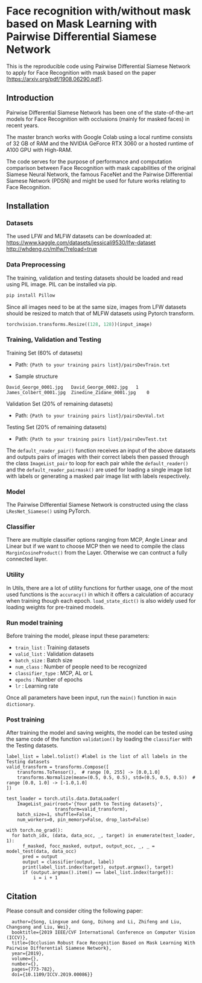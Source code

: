 
# Face recognition with/without mask based on Mask Learning with Pairwise Differential Siamese Network

This is the reproducible code using Pairwise Differential Siamese Network to apply for Face Recognition with mask based on the paper [https://arxiv.org/pdf/1908.06290.pdf].




## Introduction

Pairwise Differential Siamese Network has been one of the state-of-the-art models for Face Recognition with occlusions (mainly for masked faces) in recent years.

The master branch works with Google Colab using a local runtime consists of 32 GB of RAM and the NVIDIA GeForce RTX 3060 or a hosted runtime of A100 GPU with High-RAM.

The code serves for the purpose of performance and computation comparison between Face Recognition with mask capabilities of the original Siamese Neural Network, the famous FaceNet and the Pairwise Differential Siamese Network (PDSN) and might be used for future works relating to Face Recognition.


## Installation

### Datasets

The used LFW and MLFW datasets can be downloaded at: \
https://www.kaggle.com/datasets/jessicali9530/lfw-dataset  
http://whdeng.cn/mlfw/?reload=true

### Data Preprocessing

The training, validation and testing datasets should be loaded and read using PIL image. PIL can be installed via pip.

```python
pip install Pillow
```

Since all images need to be at the same size, images from LFW datasets should be resized to match that of MLFW datasets using Pytorch transform.

```python
torchvision.transforms.Resize((128, 128))(input_image)
```

### Training, Validation and Testing 

Training Set (60% of datasets)

* Path: ```{Path to your training pairs list}/pairsDevTrain.txt```

* Sample structure

```David_George_0001.jpg   David_George_0002.jpg   1``` \
```James_Colbert_0001.jpg  Zinedine_Zidane_0001.jpg    0```

Validation Set (20% of remaining datasets)

* Path: ```{Path to your training pairs list}/pairsDevVal.txt```

Testing Set (20% of remaining datasets)

* Path: ```{Path to your training pairs list}/pairsDevTest.txt```

The ```default_reader_pair()``` function receives an input of the above datasets and outputs pairs of images with their correct labels then passed through the class ```ImageList_pair``` to loop for each pair while the ```default_reader()``` and the ```default_reader_pairmask()``` are used for loading a single image list with labels or generating a masked pair image list with labels respectively.

### Model

The Pairwise Differential Siamese Network is constructed using the class ```LResNet_Siamese()``` using PyTorch. 

### Classifier

There are multiple classifier options ranging from MCP, Angle Linear and Linear but if we want to choose MCP then we need to compile the class ```MarginCosineProduct()``` from the Layer. Otherwise we can contruct a fully connected layer.

### Utility

In Utils, there are a lot of utility functions for further usage, one of the most used functions is the ```accuracy()``` in which it offers a calculation of accuracy when training though each epoch. ```load_state_dict()``` is also widely used for loading weights for pre-trained models.

### Run model training

Before training the model, please input these parameters:

* ```train_list``` : Training datasets
* ```valid_list``` : Validation datasets
* ```batch_size``` : Batch size
* ```num_class``` : Number of people need to be recognized
* ```classifier_type``` : MCP, AL or L
* ```epochs``` : Number of epochs
* ```lr``` : Learning rate

Once all parameters have been input, run the ```main()``` function in ```main dictionary```.

### Post training

After training the model and saving weights, the model can be tested using the same code of the function ```validation()``` by loading the ```classifier``` with the Testing datasets.

```
label_list = label.tolist() #label is the list of all labels in the Testing datasets
valid_transform = transforms.Compose([
    transforms.ToTensor(),  # range [0, 255] -> [0.0,1.0]
    transforms.Normalize(mean=(0.5, 0.5, 0.5), std=(0.5, 0.5, 0.5))  # range [0.0, 1.0] -> [-1.0,1.0]
])

test_loader = torch.utils.data.DataLoader(
    ImageList_pair(root='{Your path to Testing datasets}',
                  transform=valid_transform),
    batch_size=1, shuffle=False,
    num_workers=0, pin_memory=False, drop_last=False)

with torch.no_grad():
  for batch_idx, (data, data_occ, _, target) in enumerate(test_loader, 1):
      f_masked, focc_masked, output, output_occ, _, _ = model_test(data, data_occ)
      pred = output
      output = classifier(output, label)
      print(label_list.index(target), output.argmax(), target)
      if (output.argmax().item() == label_list.index(target)):
          i = i + 1

```
## Citation

Please consult and consider citing the following paper:

```@INPROCEEDINGS{9009826,
  author={Song, Lingxue and Gong, Dihong and Li, Zhifeng and Liu, Changsong and Liu, Wei},
  booktitle={2019 IEEE/CVF International Conference on Computer Vision (ICCV)}, 
  title={Occlusion Robust Face Recognition Based on Mask Learning With Pairwise Differential Siamese Network}, 
  year={2019},
  volume={},
  number={},
  pages={773-782},
  doi={10.1109/ICCV.2019.00086}}
